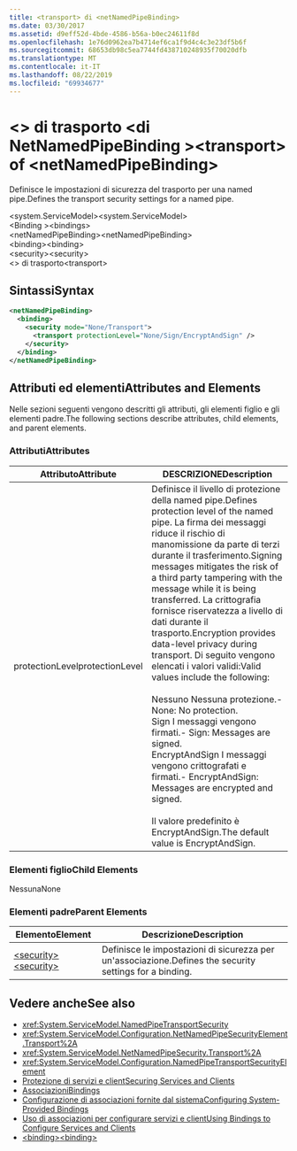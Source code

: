```yaml
---
title: <transport> di <netNamedPipeBinding>
ms.date: 03/30/2017
ms.assetid: d9eff52d-4bde-4586-b56a-b0ec24611f8d
ms.openlocfilehash: 1e76d0962ea7b4714ef6ca1f9d4c4c3e23df5b6f
ms.sourcegitcommit: 68653db98c5ea7744fd438710248935f70020dfb
ms.translationtype: MT
ms.contentlocale: it-IT
ms.lasthandoff: 08/22/2019
ms.locfileid: "69934677"
---
```

# <a name="transport-of-netnamedpipebinding"></a><span data-ttu-id="576a2-102">\<> di trasporto \<di NetNamedPipeBinding ></span><span class="sxs-lookup"><span data-stu-id="576a2-102">\<transport> of \<netNamedPipeBinding></span></span>
<span data-ttu-id="576a2-103">Definisce le impostazioni di sicurezza del trasporto per una named pipe.</span><span class="sxs-lookup"><span data-stu-id="576a2-103">Defines the transport security settings for a named pipe.</span></span>  
  
 <span data-ttu-id="576a2-104">\<system.ServiceModel></span><span class="sxs-lookup"><span data-stu-id="576a2-104">\<system.ServiceModel></span></span>  
<span data-ttu-id="576a2-105">\<Binding ></span><span class="sxs-lookup"><span data-stu-id="576a2-105">\<bindings></span></span>  
<span data-ttu-id="576a2-106">\<netNamedPipeBinding></span><span class="sxs-lookup"><span data-stu-id="576a2-106">\<netNamedPipeBinding></span></span>  
<span data-ttu-id="576a2-107">\<binding></span><span class="sxs-lookup"><span data-stu-id="576a2-107">\<binding></span></span>  
<span data-ttu-id="576a2-108">\<security></span><span class="sxs-lookup"><span data-stu-id="576a2-108">\<security></span></span>  
<span data-ttu-id="576a2-109">\<> di trasporto</span><span class="sxs-lookup"><span data-stu-id="576a2-109">\<transport></span></span>  
  
## <a name="syntax"></a><span data-ttu-id="576a2-110">Sintassi</span><span class="sxs-lookup"><span data-stu-id="576a2-110">Syntax</span></span>  
  
```xml  
<netNamedPipeBinding>
  <binding>
    <security mode="None/Transport">
      <transport protectionLevel="None/Sign/EncryptAndSign" />
    </security>
  </binding>
</netNamedPipeBinding>
```  
  
## <a name="attributes-and-elements"></a><span data-ttu-id="576a2-111">Attributi ed elementi</span><span class="sxs-lookup"><span data-stu-id="576a2-111">Attributes and Elements</span></span>  
 <span data-ttu-id="576a2-112">Nelle sezioni seguenti vengono descritti gli attributi, gli elementi figlio e gli elementi padre.</span><span class="sxs-lookup"><span data-stu-id="576a2-112">The following sections describe attributes, child elements, and parent elements.</span></span>  
  
### <a name="attributes"></a><span data-ttu-id="576a2-113">Attributi</span><span class="sxs-lookup"><span data-stu-id="576a2-113">Attributes</span></span>  
  
|<span data-ttu-id="576a2-114">Attributo</span><span class="sxs-lookup"><span data-stu-id="576a2-114">Attribute</span></span>|<span data-ttu-id="576a2-115">DESCRIZIONE</span><span class="sxs-lookup"><span data-stu-id="576a2-115">Description</span></span>|  
|---------------|-----------------|  
|<span data-ttu-id="576a2-116">protectionLevel</span><span class="sxs-lookup"><span data-stu-id="576a2-116">protectionLevel</span></span>|<span data-ttu-id="576a2-117">Definisce il livello di protezione della named pipe.</span><span class="sxs-lookup"><span data-stu-id="576a2-117">Defines protection level of the named pipe.</span></span> <span data-ttu-id="576a2-118">La firma dei messaggi riduce il rischio di manomissione da parte di terzi durante il trasferimento.</span><span class="sxs-lookup"><span data-stu-id="576a2-118">Signing messages mitigates the risk of a third party tampering with the message while it is being transferred.</span></span> <span data-ttu-id="576a2-119">La crittografia fornisce riservatezza a livello di dati durante il trasporto.</span><span class="sxs-lookup"><span data-stu-id="576a2-119">Encryption provides data-level privacy during transport.</span></span> <span data-ttu-id="576a2-120">Di seguito vengono elencati i valori validi:</span><span class="sxs-lookup"><span data-stu-id="576a2-120">Valid values include the following:</span></span><br /><br /> <span data-ttu-id="576a2-121">Nessuno Nessuna protezione.</span><span class="sxs-lookup"><span data-stu-id="576a2-121">-   None: No protection.</span></span><br /><span data-ttu-id="576a2-122">Sign I messaggi vengono firmati.</span><span class="sxs-lookup"><span data-stu-id="576a2-122">-   Sign: Messages are signed.</span></span><br /><span data-ttu-id="576a2-123">EncryptAndSign I messaggi vengono crittografati e firmati.</span><span class="sxs-lookup"><span data-stu-id="576a2-123">-   EncryptAndSign: Messages are encrypted and signed.</span></span><br /><br /> <span data-ttu-id="576a2-124">Il valore predefinito è EncryptAndSign.</span><span class="sxs-lookup"><span data-stu-id="576a2-124">The default value is EncryptAndSign.</span></span>|  
  
### <a name="child-elements"></a><span data-ttu-id="576a2-125">Elementi figlio</span><span class="sxs-lookup"><span data-stu-id="576a2-125">Child Elements</span></span>  
 <span data-ttu-id="576a2-126">Nessuna</span><span class="sxs-lookup"><span data-stu-id="576a2-126">None</span></span>  
  
### <a name="parent-elements"></a><span data-ttu-id="576a2-127">Elementi padre</span><span class="sxs-lookup"><span data-stu-id="576a2-127">Parent Elements</span></span>  
  
|<span data-ttu-id="576a2-128">Elemento</span><span class="sxs-lookup"><span data-stu-id="576a2-128">Element</span></span>|<span data-ttu-id="576a2-129">Descrizione</span><span class="sxs-lookup"><span data-stu-id="576a2-129">Description</span></span>|  
|-------------|-----------------|  
|[<span data-ttu-id="576a2-130">\<security></span><span class="sxs-lookup"><span data-stu-id="576a2-130">\<security></span></span>](security-of-netnamedpipebinding.md)|<span data-ttu-id="576a2-131">Definisce le impostazioni di sicurezza per un'associazione.</span><span class="sxs-lookup"><span data-stu-id="576a2-131">Defines the security settings for a binding.</span></span>|  
  
## <a name="see-also"></a><span data-ttu-id="576a2-132">Vedere anche</span><span class="sxs-lookup"><span data-stu-id="576a2-132">See also</span></span>

- <xref:System.ServiceModel.NamedPipeTransportSecurity>
- <xref:System.ServiceModel.Configuration.NetNamedPipeSecurityElement.Transport%2A>
- <xref:System.ServiceModel.NetNamedPipeSecurity.Transport%2A>
- <xref:System.ServiceModel.Configuration.NamedPipeTransportSecurityElement>
- [<span data-ttu-id="576a2-133">Protezione di servizi e client</span><span class="sxs-lookup"><span data-stu-id="576a2-133">Securing Services and Clients</span></span>](../../../wcf/feature-details/securing-services-and-clients.md)
- [<span data-ttu-id="576a2-134">Associazioni</span><span class="sxs-lookup"><span data-stu-id="576a2-134">Bindings</span></span>](../../../wcf/bindings.md)
- [<span data-ttu-id="576a2-135">Configurazione di associazioni fornite dal sistema</span><span class="sxs-lookup"><span data-stu-id="576a2-135">Configuring System-Provided Bindings</span></span>](../../../wcf/feature-details/configuring-system-provided-bindings.md)
- [<span data-ttu-id="576a2-136">Uso di associazioni per configurare servizi e client</span><span class="sxs-lookup"><span data-stu-id="576a2-136">Using Bindings to Configure Services and Clients</span></span>](../../../wcf/using-bindings-to-configure-services-and-clients.md)
- [<span data-ttu-id="576a2-137">\<binding></span><span class="sxs-lookup"><span data-stu-id="576a2-137">\<binding></span></span>](../../../misc/binding.md)
